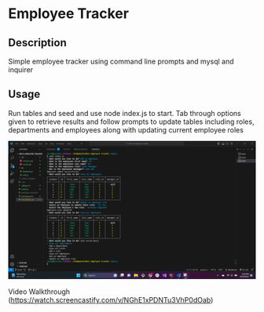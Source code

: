 # Employee Tracker

## Description

Simple employee tracker using command line prompts and mysql and inquirer

## Usage

Run tables and seed and use node index.js to start. Tab through options given to retrieve results and follow prompts to update tables including roles, departments and employees along with updating current employee roles

![Example](employee.png)


Video Walkthrough (https://watch.screencastify.com/v/NGhE1xPDNTu3VhP0dOab)

